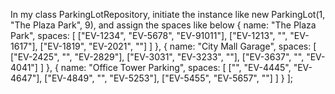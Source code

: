 In my  class ParkingLotRepository,  initiate the instance like new ParkingLot(1, "The Plaza Park", 9), 
and assign the spaces like below
{
name: "The Plaza Park",
spaces: [
["EV-1234", "EV-5678", "EV-91011"],
["EV-1213", "", "EV-1617"],
["EV-1819", "EV-2021", ""]
]
},
{
name: "City Mall Garage",
spaces: [
["EV-2425", "", "EV-2829"],
["EV-3031", "EV-3233", ""],
["EV-3637", "", "EV-4041"]
]
},
{
name: "Office Tower Parking",
spaces: [
["", "EV-4445", "EV-4647"],
["EV-4849", "", "EV-5253"],
["EV-5455", "EV-5657", ""]
]
}
];<br> 

